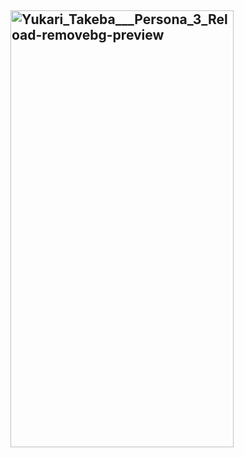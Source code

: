 ## <img width="357" height="699" alt="Yukari_Takeba___Persona_3_Reload-removebg-preview" src="https://github.com/user-attachments/assets/14d5a94d-6ed8-4ced-8461-01d6c9bd5172" />

<!--
**yukaritakeba/yukaritakeba** is a ✨ _special_ ✨ repository because its `README.md` (this file) appears on your GitHub profile.

Here are some ideas to get you started:

- 🔭 I’m currently working on ...
- 🌱 I’m currently learning ...
- 👯 I’m looking to collaborate on ...
- 🤔 I’m looking for help with ...
- 💬 Ask me about ...
- 📫 How to reach me: ...
- 😄 Pronouns: ...
- ⚡ Fun fact: ...
-->
